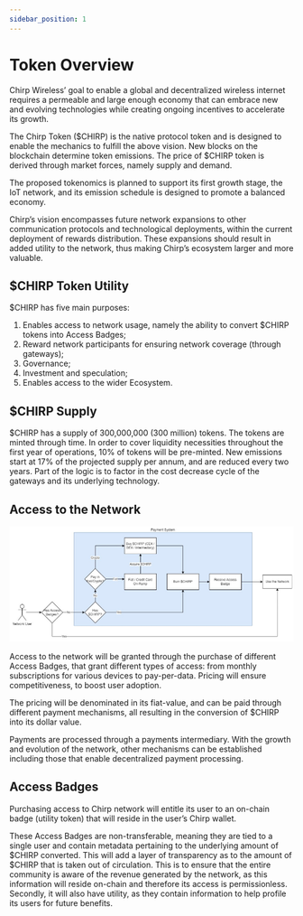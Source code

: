 ```yaml
---
sidebar_position: 1
---
```


# Token Overview

Chirp Wireless’ goal to enable a global and decentralized wireless internet requires a permeable and large enough economy that can embrace new and evolving technologies while creating ongoing incentives to accelerate its growth.

The Chirp Token ($CHIRP) is the native protocol token and is designed to enable the mechanics to fulfill the above vision. New blocks on the blockchain determine token emissions. The price of $CHIRP token is derived through market forces, namely supply and demand.

The proposed tokenomics is planned to support its first growth stage, the IoT network, and its emission schedule is designed to promote a balanced economy.

Chirp’s vision encompasses future network expansions to other communication protocols and technological deployments, within the current deployment of rewards distribution. These expansions should result in added utility to the network, thus making Chirp’s ecosystem larger and more valuable.

## $CHIRP Token Utility

$CHIRP has five main purposes:

1. Enables access to network usage, namely the ability to convert $CHIRP tokens into Access Badges;
2. Reward network participants for ensuring network coverage (through gateways);
3. Governance;
4. Investment and speculation;
5. Enables access to the wider Ecosystem.

## $CHIRP Supply

$CHIRP has a supply of 300,000,000 (300 million) tokens. The tokens are minted through time. In order to cover liquidity necessities throughout the first year of operations, 10% of tokens will be pre-minted. New emissions start at 17% of the projected supply per annum, and are reduced every two years. Part of the logic is to factor in the cost decrease cycle of the gateways and its underlying technology.

## Access to the Network

![](paymentsystem.png)

Access to the network will be granted through the purchase of different Access Badges, that grant different types of access: from monthly subscriptions for various devices to pay-per-data. Pricing will ensure competitiveness, to boost user adoption.

The pricing will be denominated in its fiat-value, and can be paid through different payment mechanisms, all resulting in the conversion of $CHIRP into its dollar value.

Payments are processed through a payments intermediary. With the growth and evolution of the network, other mechanisms can be established including those that enable decentralized payment processing.

## Access Badges

Purchasing access to Chirp network will entitle its user to an on-chain badge (utility token) that will reside in the user’s Chirp wallet.

These Access Badges are non-transferable, meaning they are tied to a single user and contain metadata pertaining to the underlying amount of $CHIRP converted. This will add a layer of transparency as to the amount of $CHIRP that is taken out of circulation. This is to ensure that the entire community is aware of the revenue generated by the network, as this information will reside on-chain and therefore its access is permissionless. Secondly, it will also have utility, as they contain information to help profile its users for future benefits.
